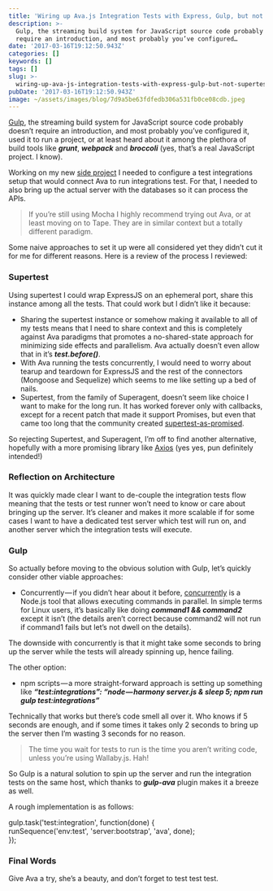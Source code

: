```yaml
---
title: 'Wiring up Ava.js Integration Tests with Express, Gulp, but not Supertest.'
description: >-
  Gulp, the streaming build system for JavaScript source code probably doesn’t
  require an introduction, and most probably you’ve configured…
date: '2017-03-16T19:12:50.943Z'
categories: []
keywords: []
tags: []
slug: >-
  wiring-up-ava-js-integration-tests-with-express-gulp-but-not-supertest-a2edc75a042
pubDate: '2017-03-16T19:12:50.943Z'
image: ~/assets/images/blog/7d9a5be63fdfedb306a531fb0ce08cdb.jpeg
---
```


[Gulp](http://github.com/gulpjs/gulp), the streaming build system for JavaScript source code probably doesn’t require an introduction, and most probably you’ve configured it, used it to run a project, or at least heard about it among the plethora of build tools like **_grunt_**, **_webpack_** and **_broccoli_** (yes, that’s a real JavaScript project. I know).

Working on my new [side project](http://github.com/lirantal/Riess.js) I needed to configure a test integrations setup that would connect Ava to run integrations test. For that, I needed to also bring up the actual server with the databases so it can process the APIs.

> If you’re still using Mocha I highly recommend trying out Ava, or at least moving on to Tape. They are in similar context but a totally different paradigm.

Some naive approaches to set it up were all considered yet they didn’t cut it for me for different reasons. Here is a review of the process I reviewed:

### Supertest

Using supertest I could wrap ExpressJS on an ephemeral port, share this instance among all the tests. That could work but I didn’t like it because:

*   Sharing the supertest instance or somehow making it available to all of my tests means that I need to share context and this is completely against Ava paradigms that promotes a no-shared-state approach for minimizing side effects and parallelism. Ava actually doesn’t even allow that in it’s **_test.before()_**.
*   With Ava running the tests concurrently, I would need to worry about tearup and teardown for ExpressJS and the rest of the connectors (Mongoose and Sequelize) which seems to me like setting up a bed of nails.
*   Supertest, from the family of Superagent, doesn’t seem like choice I want to make for the long run. It has worked forever only with callbacks, except for a recent patch that made it support Promises, but even that came too long that the community created [supertest-as-promised](http://github.com/WhoopInc/supertest-as-promised).

So rejecting Supertest, and Superagent, I’m off to find another alternative, hopefully with a more promising library like [Axios](http://github.com/mzabriskie/axios) (yes yes, pun definitely intended!)

### Reflection on Architecture

It was quickly made clear I want to de-couple the integration tests flow meaning that the tests or test runner won’t need to know or care about bringing up the server. It’s cleaner and makes it more scalable if for some cases I want to have a dedicated test server which test will run on, and another server which the integration tests will execute.

### Gulp

So actually before moving to the obvious solution with Gulp, let’s quickly consider other viable approaches:

*   Concurrently — if you didn’t hear about it before, [concurrently](http://www.npmjs.com/package/concurrently) is a Node.js tool that allows executing commands in parallel. In simple terms for Linux users, it’s basically like doing **_command1 && command2_** except it isn’t (the details aren’t correct because command2 will not run if command1 fails but let’s not dwell on the details).

The downside with concurrently is that it might take some seconds to bring up the server while the tests will already spinning up, hence failing.

The other option:

*   npm scripts — a more straight-forward approach is setting up something like **_“test:integrations”: “node — harmony server.js & sleep 5; npm run gulp test:integrations”_**

Technically that works but there’s code smell all over it. Who knows if 5 seconds are enough, and if some times it takes only 2 seconds to bring up the server then I’m wasting 3 seconds for no reason.

> The time you wait for tests to run is the time you aren’t writing code, unless you’re using Wallaby.js. Hah!

So Gulp is a natural solution to spin up the server and run the integration tests on the same host, which thanks to **_gulp-ava_** plugin makes it a breeze as well.

A rough implementation is as follows:

gulp.task('test:integration', function(done) {  
  runSequence('env:test', 'server:bootstrap', 'ava', done);  
});

### Final Words

Give Ava a try, she’s a beauty, and don’t forget to test test test.